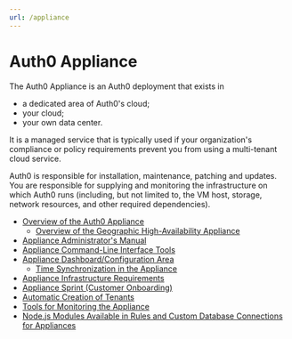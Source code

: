 ```yaml
---
url: /appliance
---
```


# Auth0 Appliance

The Auth0 Appliance is an Auth0 deployment that exists in

* a dedicated area of Auth0's cloud;
* your cloud;
* your own data center.

It is a managed service that is typically used if your organization's compliance or policy requirements prevent you from using a multi-tenant cloud service.

Auth0 is responsible for installation, maintenance, patching and updates. You are responsible for supplying and monitoring the infrastructure on which Auth0 runs (including, but not limited to, the VM host, storage, network resources, and other required dependencies).

* [Overview of the Auth0 Appliance](/appliance/appliance-overview)
    * [Overview of the Geographic High-Availability Appliance](/appliance/geo-ha)
* [Appliance Administrator's Manual](/appliance/admin)
* [Appliance Command-Line Interface Tools](/appliance/cli)
* [Appliance Dashboard/Configuration Area](/appliance/dashboard)
    * [Time Synchronization in the Appliance](/appliance/clock)
* [Appliance Infrastructure Requirements](/appliance/infrastructure)
* [Appliance Sprint (Customer Onboarding)](/onboarding/appliance-sprint)
* [Automatic Creation of Tenants](/appliance/admin/creating-tenants)
* [Tools for Monitoring the Appliance](/appliance/monitoring)
* [Node.js Modules Available in Rules and Custom Database Connections for Appliances](/appliance/modules)
